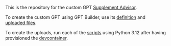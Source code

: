 This is the repository for the custom GPT [Supplement Advisor](https://chat.openai.com/g/g-NzBhz9TgU-supplement-advisor).

To create the custom GPT using GPT Builder, use its [definition](DEFINITION.md) and [uploaded files](uploads).

To create the uploads, run each of the [scripts](scripts) using Python 3.12 after having provisioned the [devcontainer](.devcontainer/devcontainer.json).

